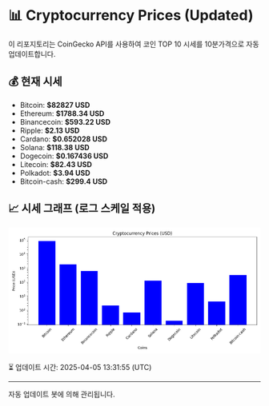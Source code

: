 
# 📊 Cryptocurrency Prices (Updated)

이 리포지토리는 CoinGecko API를 사용하여 코인 TOP 10 시세를 10분가격으로 자동 업데이트합니다.

## 💰 현재 시세
- Bitcoin: **$82827 USD**
- Ethereum: **$1788.34 USD**
- Binancecoin: **$593.22 USD**
- Ripple: **$2.13 USD**
- Cardano: **$0.652028 USD**
- Solana: **$118.38 USD**
- Dogecoin: **$0.167436 USD**
- Litecoin: **$82.43 USD**
- Polkadot: **$3.94 USD**
- Bitcoin-cash: **$299.4 USD**

## 📈 시세 그래프 (로그 스케일 적용)
![Crypto Prices](crypto_prices.png)

⏳ 업데이트 시간: 2025-04-05 13:31:55 (UTC)

---
자동 업데이트 봇에 의해 관리됩니다.
